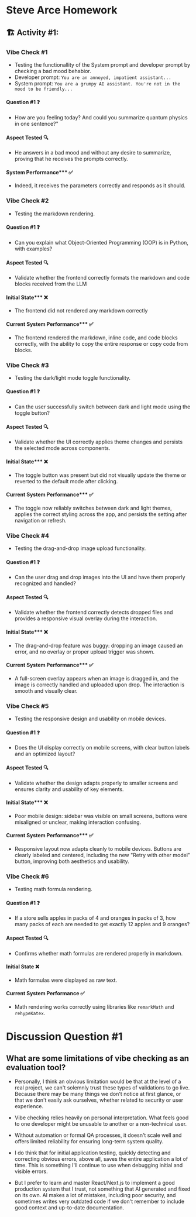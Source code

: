 # Steve Arce Homework

## 🏗️ Activity #1:

### Vibe Check #1

 - Testing the functionallity of the System prompt and developer prompt by checking a bad mood behabior.
 - Developer prompt: `You are an annoyed, impatient assistant...`
 - System prompt: `You are a grumpy AI assistant. You're not in the mood to be friendly...`

 #### Question #1 ❓
  - How are you feeling today? And could you summarize quantum physics in one sentence?"
 #### Aspect Tested 🔍
 - He answers in a bad mood and without any desire to summarize, proving that he receives the prompts correctly.

 #### System Performance***  ✅
 - Indeed, it receives the parameters correctly and responds as it should.

### Vibe Check #2

 - Testing the markdown rendering.

 #### Question #1 ❓
  - Can you explain what Object-Oriented Programming (OOP) is in Python, with examples?
 #### Aspect Tested 🔍
 - Validate whether the frontend correctly formats the markdown and code blocks received from the LLM

 #### Initial State***  ❌
 - The frontend did not rendered any markdown correctly

 #### Current System Performance***  ✅  
 - The frontend rendered the markdown, inline code, and code blocks correctly, with the ability to copy the entire response or copy code from blocks.



### Vibe Check #3

 - Testing the dark/light mode toggle functionality.

 #### Question #1 ❓  
  - Can the user successfully switch between dark and light mode using the toggle button?
 #### Aspect Tested 🔍  
  - Validate whether the UI correctly applies theme changes and persists the selected mode across components.

 #### Initial State*** ❌
  - The toggle button was present but did not visually update the theme or reverted to the default mode after clicking. 

 #### Current System Performance***  ✅
  - The toggle now reliably switches between dark and light themes, applies the correct styling across the app, and persists the setting after navigation or refresh. 


### Vibe Check #4

 - Testing the drag-and-drop image upload functionality.

 #### Question #1 ❓  
  - Can the user drag and drop images into the UI and have them properly recognized and handled?

 #### Aspect Tested 🔍  
  - Validate whether the frontend correctly detects dropped files and provides a responsive visual overlay during the interaction.

 #### Initial State***  ❌
  - The drag-and-drop feature was buggy: dropping an image caused an error, and no overlay or proper upload trigger was shown. 

 #### Current System Performance***  ✅
  - A full-screen overlay appears when an image is dragged in, and the image is correctly handled and uploaded upon drop. The interaction is smooth and visually clear. 


### Vibe Check #5

 - Testing the responsive design and usability on mobile devices.

 #### Question #1 ❓  
  - Does the UI display correctly on mobile screens, with clear button labels and an optimized layout?

 #### Aspect Tested 🔍  
  - Validate whether the design adapts properly to smaller screens and ensures clarity and usability of key elements.

 #### Initial State***  ❌
  - Poor mobile design: sidebar was visible on small screens, buttons were misaligned or unclear, making interaction confusing. 

 #### Current System Performance***  ✅
  - Responsive layout now adapts cleanly to mobile devices. Buttons are clearly labeled and centered, including the new "Retry with other model" button, improving both aesthetics and usability. 



### Vibe Check #6

- Testing math formula rendering.

#### Question #1 ❓  
- If a store sells apples in packs of 4 and oranges in packs of 3, how many packs of each are needed to get exactly 12 apples and 9 oranges?

#### Aspect Tested 🔍  
- Confirms whether math formulas are rendered properly in markdown.

#### Initial State ❌  
- Math formulas were displayed as raw text.

#### Current System Performance ✅  
- Math rendering works correctly using libraries like `remarkMath` and `rehypeKatex`.




# Discussion Question #1

## What are some limitations of vibe checking as an evaluation tool?

 - Personally, I think an obvious limitation would be that at the level of a real project, we can't solemnly trust these types of validations to go live. Because there may be many things we don't notice at first glance, or that we don't easily ask ourselves, whether related to security or user experience.

 - Vibe checking relies heavily on personal interpretation. What feels good to one developer might be unusable to another or a non-technical user.

 - Without automation or formal QA processes, it doesn't scale well and offers limited reliability for ensuring long-term system quality.

 - I do think that for initial application testing, quickly detecting and correcting obvious errors, above all, saves the entire application a lot of time. This is something I'll continue to use when debugging initial and visible errors.

 - But I prefer to learn and master React/Next.js to implement a good production system that I trust, not something that AI generated and fixed on its own. AI makes a lot of mistakes, including poor security, and sometimes writes very outdated code if we don't remember to include good context and up-to-date documentation.